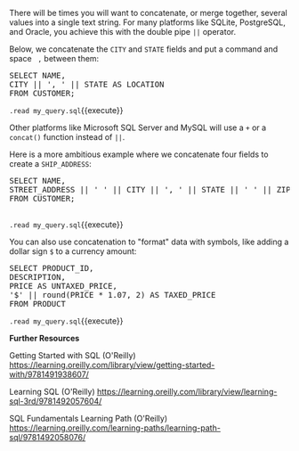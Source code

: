 There will be times you will want to concatenate, or merge together, several values into a single text string. For many platforms like SQLite, PostgreSQL, and Oracle, you achieve this with the double pipe `||` operator. 

Below, we concatenate the `CITY` and `STATE` fields and put a command and space ` ,` between them: 

<pre class="file" data-filename="my_query.sql" data-target="replace">
SELECT NAME,
CITY || ', ' || STATE AS LOCATION
FROM CUSTOMER;
</pre>

`.read my_query.sql`{{execute}}

Other platforms like Microsoft SQL Server and MySQL will use a `+` or a `concat()` function instead of `||`. 

Here is a more ambitious example where we concatenate four fields to create a `SHIP_ADDRESS`: 

<pre class="file" data-filename="my_query.sql" data-target="replace">
SELECT NAME,
STREET_ADDRESS || ' ' || CITY || ', ' || STATE || ' ' || ZIP AS SHIP_ADDRESS
FROM CUSTOMER;

</pre>

`.read my_query.sql`{{execute}}

You can also use concatenation to "format" data with symbols, like adding a dollar sign `$` to a currency amount: 

<pre class="file" data-filename="my_query.sql" data-target="replace">
SELECT PRODUCT_ID,
DESCRIPTION,
PRICE AS UNTAXED_PRICE,
'$' || round(PRICE * 1.07, 2) AS TAXED_PRICE
FROM PRODUCT
</pre>

`.read my_query.sql`{{execute}}

**Further Resources**

Getting Started with SQL (O'Reilly)
https://learning.oreilly.com/library/view/getting-started-with/9781491938607/

Learning SQL (O'Reilly)
https://learning.oreilly.com/library/view/learning-sql-3rd/9781492057604/

SQL Fundamentals Learning Path (O'Reilly)
https://learning.oreilly.com/learning-paths/learning-path-sql/9781492058076/
